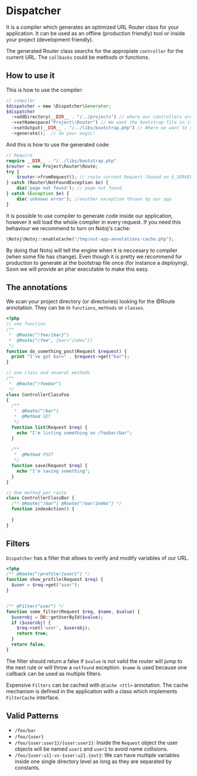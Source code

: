 Dispatcher
==========

It is a compiler which generates an optimized URL Router class for your application. It can be used as an offline (production friendly) tool or inside your project (development friendly).

The generated Router class searchs for the appropiate `controller` for the current URL. The `callbacks` could be methods or functions.

How to use it
-------------

This is how to use the compiler:

```php
// compiler
$dispatcher = new \Dispatcher\Generator;
$dispatcher
  ->addDirectory(__DIR__ . "/../projects") // where our controllers are located
  ->setNamespace("Project\\Router") // We want the bootstrap file in its own namespace
  ->setOutput(__DIR__ . "/../libs/bootstrap.php") // Where we want to save it
  ->generate();  // do your magic!
```

And this is how to use the generated code:

```php
// Require
require __DIR__ . "/../libs/bootstrap.php"
$router = new Project\Router\Route;
try {                                                 
    $router->fromRequest(); // route current Request (based on $_SERVER)          
} catch (Router\NotFoundException $e) {                    
    die('page not found'); // page not found
} catch (Exception $e) {
    die('unknown error'); //another exception thrown by our app
} 
```

It is possible to use compiler to generate code inside our application, however it will load the whole compiler in every request. If you need this behaviour we recommend to turn on Notoj's cache:

```php
\Notoj\Notoj::enableCache("/tmp/out-app-annotations-cache.php");
```

By doing that Notoj will tell the engine when it is neccesary to compiler (when some file has change). Even though it is pretty we recommend for production to generate at the bootstrap file once (for instance a deploying). Soon we will provide an phar executable to make this easy.

The annotations
---------------

We scan your project directory (or directories) looking for the @Route annotation. They can be in `functions`, `methods` or `classes`.

```php
<?php
// one function
/**
 *  @Route("/foo/{bar}")
 *  @Route("/foo", {bar="index"})
 */
function do_something_post(Request $request) {
  print "I've got bar=" . $request->get("bar");
}

// one class and several methods 
/**
 *  @Route("/foobar")
 */
class ControllerClassFoo
{
  /**
   *  @Route("/bar") 
   *  @Method GET
   */
  function list(Request $req) {
    echo "I'm listing something on /foobar/bar";
  }
  
  /**
   *  @Method POST
   */
  function save(Request $req) {
    echo "I'm saving something";
  }
}

// One method per route
class ControllerClassBar {
  /** @Route("/bar") @Route("/bar/index") */
  function indexAction() {
    
  }
}
```

Filters
-------

`Dispatcher` has a filter that allows to verify and modify variables of our URL.

```php
<?php
/** @Route("/profile/{user}") */
function show_profile(Request $req) {
  $user = $req->get("user");
}


/** @Filter("user") */
function some_filter(Request $req, $name, $value) {
  $userobj = DB::getUserById($value);
  if ($userobj) {
    $req->set('user', $userobj);
    return true;
  }
  return false;
}
```

The filter should return a false if `$value` is not valid the router will jump to the next rule or will throw a `notfound` exception. `$name` is used because one callback can be used as multiple filters.

Expensive `Filters` can be cached with `@Cache <ttl>` annotation. The cache mechanism is defined in the application with a class which implements `FilterCache` interface.

  
Valid Patterns
--------------
- `/foo/bar`
- `/foo/{user}`
- `/foo/{user:user1}/{user:user2}`: Inside the `Request` object the user objects will be named `user1` and `user2` to avoid name collisions.
- `/foo/{user:u1}-vs-{user:u2}.{ext}`: We can have multiple variables inside one single directory level as long as they are separated by constants.
